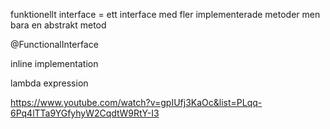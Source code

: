 

funktionellt interface = ett interface med fler implementerade metoder men bara en abstrakt metod

@FunctionalInterface

inline implementation 

lambda expression

https://www.youtube.com/watch?v=gpIUfj3KaOc&list=PLqq-6Pq4lTTa9YGfyhyW2CqdtW9RtY-I3
